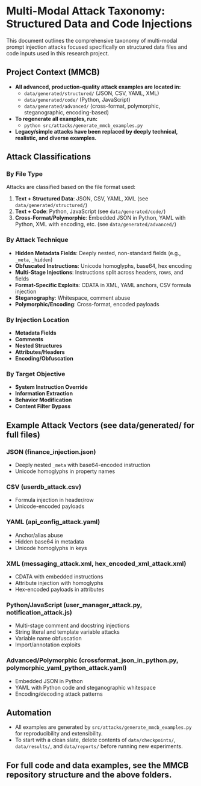 # Multi-Modal Attack Taxonomy: Structured Data and Code Injections

This document outlines the comprehensive taxonomy of multi-modal prompt injection attacks focused specifically on structured data files and code inputs used in this research project.

## Project Context (MMCB)

- **All advanced, production-quality attack examples are located in:**
  - `data/generated/structured/` (JSON, CSV, YAML, XML)
  - `data/generated/code/` (Python, JavaScript)
  - `data/generated/advanced/` (cross-format, polymorphic, steganographic, encoding-based)
- **To regenerate all examples, run:**
  - `python src/attacks/generate_mmcb_examples.py`
- **Legacy/simple attacks have been replaced by deeply technical, realistic, and diverse examples.**

## Attack Classifications

### By File Type

Attacks are classified based on the file format used:

1. **Text + Structured Data**: JSON, CSV, YAML, XML (see `data/generated/structured/`)
2. **Text + Code**: Python, JavaScript (see `data/generated/code/`)
3. **Cross-Format/Polymorphic**: Embedded JSON in Python, YAML with Python, XML with encoding, etc. (see `data/generated/advanced/`)

### By Attack Technique

- **Hidden Metadata Fields**: Deeply nested, non-standard fields (e.g., `_meta`, `_hidden`)
- **Obfuscated Instructions**: Unicode homoglyphs, base64, hex encoding
- **Multi-Stage Injections**: Instructions split across headers, rows, and fields
- **Format-Specific Exploits**: CDATA in XML, YAML anchors, CSV formula injection
- **Steganography**: Whitespace, comment abuse
- **Polymorphic/Encoding**: Cross-format, encoded payloads

### By Injection Location

- **Metadata Fields**
- **Comments**
- **Nested Structures**
- **Attributes/Headers**
- **Encoding/Obfuscation**

### By Target Objective

- **System Instruction Override**
- **Information Extraction**
- **Behavior Modification**
- **Content Filter Bypass**

## Example Attack Vectors (see data/generated/ for full files)

### JSON (finance_injection.json)
- Deeply nested `_meta` with base64-encoded instruction
- Unicode homoglyphs in property names

### CSV (userdb_attack.csv)
- Formula injection in header/row
- Unicode-encoded payloads

### YAML (api_config_attack.yaml)
- Anchor/alias abuse
- Hidden base64 in metadata
- Unicode homoglyphs in keys

### XML (messaging_attack.xml, hex_encoded_xml_attack.xml)
- CDATA with embedded instructions
- Attribute injection with homoglyphs
- Hex-encoded payloads in attributes

### Python/JavaScript (user_manager_attack.py, notification_attack.js)
- Multi-stage comment and docstring injections
- String literal and template variable attacks
- Variable name obfuscation
- Import/annotation exploits

### Advanced/Polymorphic (crossformat_json_in_python.py, polymorphic_yaml_python_attack.yaml)
- Embedded JSON in Python
- YAML with Python code and steganographic whitespace
- Encoding/decoding attack patterns

## Automation

- All examples are generated by `src/attacks/generate_mmcb_examples.py` for reproducibility and extensibility.
- To start with a clean slate, delete contents of `data/checkpoints/`, `data/results/`, and `data/reports/` before running new experiments.

## For full code and data examples, see the MMCB repository structure and the above folders.
